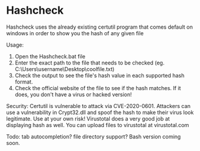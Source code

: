 # Hashcheck
Hashcheck uses the already existing certutil program that comes default on windows in order to show you the hash of any given file

Usage:
1. Open the Hashcheck.bat file
2. Enter the exact path to the file that needs to be checked (eg. C:\Users\username\Desktop\coolfile.txt)
3. Check the output to see the file's hash value in each supported hash format.
4. Check the official website of the file to see if the hash matches. If it does, you don't have a virus or hacked version!

Security:
Certutil is vulnerable to attack via CVE-2020-0601. Attackers can use a vulnerability in Crypt32.dll and spoof the hash to make their virus look legitimate. Use at your own risk!
Virustotal does a very good job at displaying hash as well. You can upload files to virustotal at virustotal.com


Todo: tab autocompletion? file directory support? Bash version coming soon.
